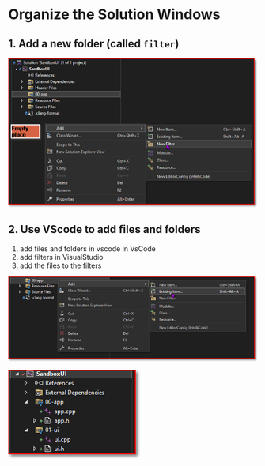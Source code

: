 # Organize the Solution Windows

## 1. Add a new folder (called `filter`)

![1](image.png)


## 2. Use VScode to add files and folders

1. add files and folders in vscode in VsCode
2. add filters in VisualStudio
3. add the files to the filters



![2](image-1.png)

![3](image-2.png)